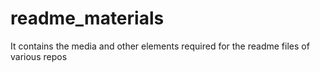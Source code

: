 # readme_materials
It contains the media and other elements required for the readme files of various repos
